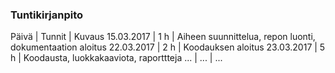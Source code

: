 ### Tuntikirjanpito
Päivä | Tunnit | Kuvaus
15.03.2017 | 1 h | Aiheen suunnittelua, repon luonti, dokumentaation aloitus
22.03.2017 | 2 h | Koodauksen aloitus
23.03.2017 | 5 h | Koodausta, luokkakaaviota, raporttteja
... | ... | ... 
